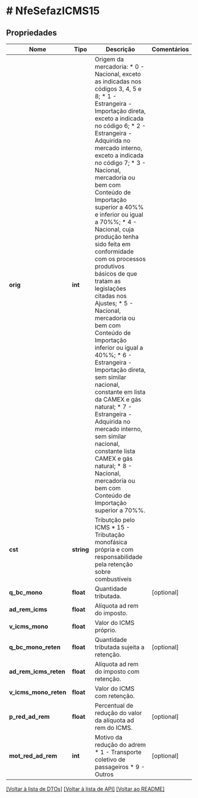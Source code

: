 # # NfeSefazICMS15

## Propriedades

Nome | Tipo | Descrição | Comentários
------------ | ------------- | ------------- | -------------
**orig** | **int** | Origem da mercadoria:  * 0 - Nacional, exceto as indicadas nos códigos 3, 4, 5 e 8;  * 1 - Estrangeira - Importação direta, exceto a indicada no código 6;  * 2 - Estrangeira - Adquirida no mercado interno, exceto a indicada no código 7;  * 3 - Nacional, mercadoria ou bem com Conteúdo de Importação superior a 40%% e inferior ou igual a 70%%;  * 4 - Nacional, cuja produção tenha sido feita em conformidade com os processos produtivos básicos de que tratam as legislações citadas nos Ajustes;  * 5 - Nacional, mercadoria ou bem com Conteúdo de Importação inferior ou igual a 40%%;  * 6 - Estrangeira - Importação direta, sem similar nacional, constante em lista da CAMEX e gás natural;  * 7 - Estrangeira - Adquirida no mercado interno, sem similar nacional, constante lista CAMEX e gás natural;  * 8 - Nacional, mercadoria ou bem com Conteúdo de Importação superior a 70%%. |
**cst** | **string** | Tributção pelo ICMS  * 15 - Tributação monofásica própria e com responsabilidade pela retenção sobre combustíveis |
**q_bc_mono** | **float** | Quantidade tributada. | [optional]
**ad_rem_icms** | **float** | Alíquota ad rem do imposto. |
**v_icms_mono** | **float** | Valor do ICMS próprio. |
**q_bc_mono_reten** | **float** | Quantidade tributada sujeita a retenção. | [optional]
**ad_rem_icms_reten** | **float** | Alíquota ad rem do imposto com retenção. |
**v_icms_mono_reten** | **float** | Valor do ICMS com retenção. |
**p_red_ad_rem** | **float** | Percentual de redução do valor da alíquota ad rem do ICMS. | [optional]
**mot_red_ad_rem** | **int** | Motivo da redução do adrem  * 1 - Transporte coletivo de passageiros  * 9 - Outros | [optional]

[[Voltar à lista de DTOs]](../../README.md#models) [[Voltar à lista de API]](../../README.md#endpoints) [[Voltar ao README]](../../README.md)
